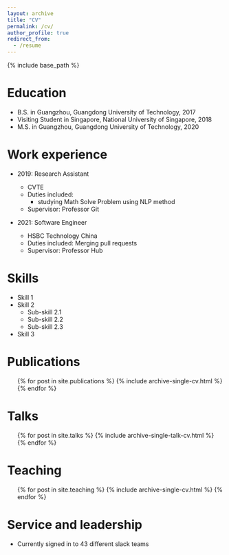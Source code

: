 ```yaml
---
layout: archive
title: "CV"
permalink: /cv/
author_profile: true
redirect_from:
  - /resume
---
```


{% include base_path %}

Education
======
* B.S. in Guangzhou, Guangdong University of Technology, 2017
* Visiting Student in Singapore, National University of Singapore, 2018
* M.S. in Guangzhou, Guangdong University of Technology, 2020
<!-- * Ph.D in Version Control Theory, GitHub University, 2018 (expected) -->

Work experience
======
* 2019: Research Assistant
  * CVTE
  * Duties included: 
    * studying Math Solve Problem using NLP method
  * Supervisor: Professor Git

* 2021: Software Engineer
  * HSBC Technology China
  * Duties included: Merging pull requests
  * Supervisor: Professor Hub
  
Skills
======
* Skill 1
* Skill 2
  * Sub-skill 2.1
  * Sub-skill 2.2
  * Sub-skill 2.3
* Skill 3

Publications
======
  <ul>{% for post in site.publications %}
    {% include archive-single-cv.html %}
  {% endfor %}</ul>
  
Talks
======
  <ul>{% for post in site.talks %}
    {% include archive-single-talk-cv.html %}
  {% endfor %}</ul>
  
Teaching
======
  <ul>{% for post in site.teaching %}
    {% include archive-single-cv.html %}
  {% endfor %}</ul>
  
Service and leadership
======
* Currently signed in to 43 different slack teams
